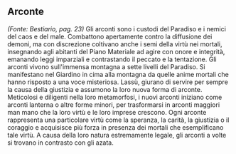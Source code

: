 ## **Arconte**

_(Fonte: Bestiario, pag. 23)_ Gli arconti sono i custodi del Paradiso e i nemici
del caos e del male. Combattono apertamente contro la diffusione dei demoni, ma
con discrezione coltivano anche i semi della virtù nei mortali, insegnando agli
abitanti del Piano Materiale ad agire con onore e integrità, emanando leggi
imparziali e contrastando il peccato e la tentazione. Gli arconti vivono
sull'immensa montagna a sette livelli del Paradiso. Si manifestano nel Giardino
in cima alla montagna da quelle anime mortali che hanno risposto a una voce
misteriosa. Lassù, giurano di servire per sempre la causa della giustizia e
assumono la loro nuova forma di arconte. Meticolosi e diligenti nella loro
metamorfosi, i nuovi arconti iniziano come arconti lanterna o altre forme
minori, per trasformarsi in arconti maggiori man mano che la loro virtù e le
loro imprese crescono. Ogni arconte rappresenta una particolare virtù come la
speranza, la carità, la giustizia o il coraggio e acquisisce più forza in
presenza dei mortali che esemplificano tale virtù. A causa della loro natura
estremamente legale, gli arconti a volte si trovano in contrasto con gli azata.
